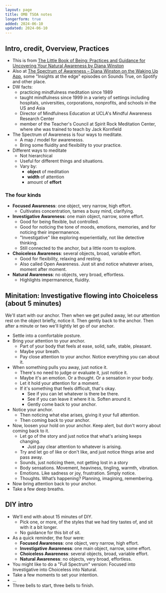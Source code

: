 ```yaml
---
layout: page
title: OMB TSOA notes
longerform: true
added: 2024-06-10
updated: 2024-06-10
---
```


## Intro, credit, Overview, Practices

- This is from [The Little Book of Being: Practices and Guidance for Uncovering Your Natural Awareness by Diana Winston](https://www.goodreads.com/book/show/41048030-the-little-book-of-being)
- Also at [The Spectrum of Awareness – Diana Winston on the Waking Up App](https://dynamic.wakingup.com/pack/PK7IW9C?code=SC541514D&share_id=0EDBEA1F&source=content%20share), some "Insights at the edge" episodes on Sounds True, on Spotify and other place.
- DW facts:
    - practicing mindfulness meditation since 1989
    - taught mindfulness since 1999 in a variety of settings including hospitals, universities, corporations, nonprofits, and schools in the US and Asia
    - Director of Mindfulness Education at UCLA's Mindful Awareness Research Center
    - member of the Teacher's Council at Spirit Rock Meditation Center, where she was trained to teach by Jack Kornfield
- The Spectrum of Awareness is four ways to meditate.
    - A map / model for awarenesss.
    - Bring some fluidity and flexibility to your practice.
- Different ways to meditate
    - Not hierarchical
    - Useful for different things and situations.
    - Vary by:
        - **object** of meditation
        - **width** of attention
        - amount of **effort**

### The four kinds

- **Focused Awareness**: one object, very narrow, high effort.
    - Cultivates concentration, tames a busy mind, clarifying.
- **Investigative Awareness**: one main object, narrow, some effort.
    - Good for being flexible, but controlled.
    - Good for noticing the tone of moods, emotions, memories, and for noticing their impermanence.
    - "Investigative" like exploring experientially, not like detective thinking.
    - Still connected to the anchor, but a little room to explore.
- **Choiceless Awareness**: several objects, broad, variable effort.
    - Good for flexibility, relaxing and resting.
    - Also called Open Awareness. Just sit and notice whatever arises, moment after moment.
- **Natural Awareness**: no objects, very broad, effortless.
    - Highlights impermanence, fluidity.

## Minitation: Investigative flowing into Choiceless (about 5 minutes)

We'll start with our anchor. Then when we get pulled away, let our attention rest on the object briefly, notice it. Then gently back to the anchor. Then after a minute or two we'll lightly let go of our anchor.


- Settle into a comfortable posture.
- Bring your attention to your anchor.
    - Part of your body that feels at ease, solid, safe, stable, pleasant.
    - Maybe your breath.
    - Pay close attention to your anchor. Notice everything you can about it.
- When something pulls you away, just notice it.
    - There's no need to judge or evaluate it, just notice it.
    - Maybe it's an emotion. Or a thought. Or a sensation in your body.
    - Let it hold your attention for a moment.
    - If it's something that feels difficult, that's okay.
        - See if you can let whatever is there be there.
        - See if you can leave it where it is. Soften around it.
        - Gently come back to your anchor.
- Notice your anchor.
    - Then noticing what else arises, giving it your full attention.
    - Then coming back to your anchor.
- Now, loosen your hold on your anchor. Keep alert, but don't worry about coming back to it.
    - Let go of the story and just notice that what's arising keeps changing.
        - Just pay clear attention to whatever is arising.
    - Try and let go of like or don't like, and just notice things arise and pass away.
    - Sounds, just noticing them, not getting lost in a story
    - Body sensations. Movement, heaviness, tingling, warmth, vibration.
    - Emotions. Like sadness or joy, frustration. Simply notice.
    - Thoughts. What’s happening? Planning, imagining, remembering.
- Now bring attention back to your anchor.
- Take a few deep breaths.

## DIY intro

- We'll end with about 15 minutes of DIY.
    - Pick one, or more, of the styles that we had tiny tastes of, and sit with it a bit longer.
    - No guidance for this bit of sit.
- As a quick reminder, the four were:
    - **Focused Awareness**: one object, very narrow, high effort.
    - **Investigative Awareness**: one main object, narrow, some effort.
    - **Choiceless Awareness**: several objects, broad, variable effort.
    - **Natural Awareness**: no objects, very broad, effortless.
- You might like to do a "Full Spectrum" version: Focused into Investigative into Choiceless into Natural.
- Take a few moments to set your intention.
- ...
- Three bells to start, three bells to finish.